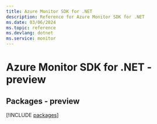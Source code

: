```yaml
---
title: Azure Monitor SDK for .NET
description: Reference for Azure Monitor SDK for .NET
ms.date: 03/06/2024
ms.topic: reference
ms.devlang: dotnet
ms.service: monitor
---
```

# Azure Monitor SDK for .NET - preview
## Packages - preview
[!INCLUDE [packages](monitor-index.md)]